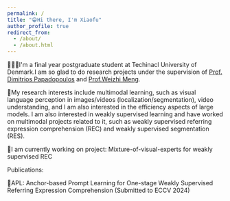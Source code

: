 ```yaml
---
permalink: /
title: "😁Hi there, I'm Xiaofu"
author_profile: true
redirect_from: 
  - /about/
  - /about.html
---
```


👨🏻‍💻I'm a final year postgraduate student at Techinacl University of Denmark.I am so glad to do research projects under the supervision of [Prof. Dimitrios Papadopoulos](https://people.csail.mit.edu/dimpapa/) and [Prof.Weizhi Meng](https://scholar.google.com/citations?user=OlepJ5wAAAAJ).

📔My research interests include multimodal learning, such as visual language perception in images/videos (localization/segmentation), video understanding, and I am also interested in the efficiency aspects of large models. I am also interested in weakly supervised learning and have worked on multimodal projects related to it, such as weakly supervised referring expression comprehension (REC) and weakly supervised segmentation (RES).


📝I am currently working on project: Mixture-of-visual-experts for weakly supervised REC

Publications:

📄APL: Anchor-based Prompt Learning for One-stage Weakly Supervised Referring Expression Comprehension (Submitted to ECCV 2024)
